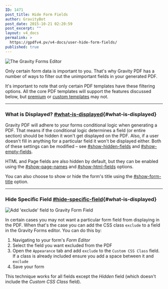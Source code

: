 ```yaml
---
ID: 1471
post_title: Hide Form Fields
author: GravityBot
post_date: 2015-10-21 02:20:59
post_excerpt: ""
layout: v4_docs
permalink: >
  https://gpdfv4.pv/v4-docs/user-hide-form-fields/
published: true
---
```

![The Gravity Forms Editor](https://gpdfv4.pv/app/uploads/2015/10/form-editor.png) 

Only certain form data is important to you. That's why Gravity PDF has a number of ways to filter out the unimportant fields in your generated PDF. 

It's important to note that only certain PDF templates have these filtering options. All the core PDF templates will support the features discussed below, but [premium](#) or [custom templates](https://gpdfv4.pv/v4-docs/developer-start-customising/) may not.

---

### What is Displayed? [#what-is-displayed](#what-is-displayed){#what-is-displayed}

Gravity PDF will adhere to your forms conditional logic when generating a PDF. That means if the conditional logic determines a field (or entire section) should be hidden it won't get displayed on the PDF. Also, if a user doesn't fill in anything for a particular field it won't be displayed either. Both of these settings can be modified – see [#show-hidden-fields](#) and [#show-empty-fields](https://gpdfv4.pv/v4-docs/setup-pdf/#show-empty-fields). 

HTML and Page fields are also hidden by default, but they can be enabled using the [#show-page-names](https://gpdfv4.pv/v4-docs/setup-pdf/#show-page-names) and [#show-html-fields](https://gpdfv4.pv/v4-docs/setup-pdf/#show-html-fields) options. 

You can also choose to show or hide the form's title using the [#show-form-title](https://gpdfv4.pv/v4-docs/setup-pdf/#show-form-title) option.

---

### Hide Specific Field [#hide-specific-field](#hide-specific-field){#what-is-displayed}

![Add 'exclude' field to Gravity Form Field](https://gpdfv4.pv/app/uploads/2015/10/exclude-field.png) 

In certain cases you may not want a particular form field from displaying in the PDF. When that's the case you can add the CSS class `exclude` to a field in the Gravity Forms editor. You can do this by:

1. Navigating to your form's *Form Editor*
1. Select the field you want excluded from the PDF
1. Open the `Appearance` tab and add `exclude` to the `Custom CSS Class` field. If a class is already included ensure you add a space between it and `exclude`
1. Save your form

This technique works for all fields except the *Hidden* field (which doesn't include the *Custom CSS Class* field).